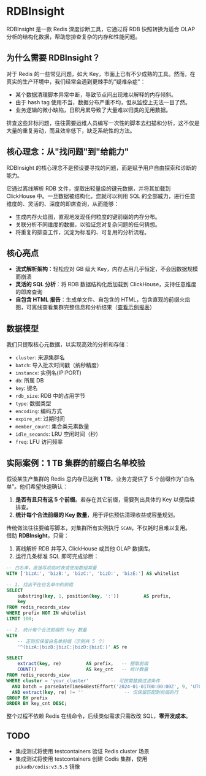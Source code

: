 # RDBInsight

RDBInsight 是一款 Redis 深度诊断工具，它通过将 RDB 快照转换为适合 OLAP 分析的结构化数据，帮助您排查复杂的内存和性能问题。

## 为什么需要 RDBInsight？

对于 Redis 的一些常见问题，如大 Key，市面上已有不少成熟的工具。然而，在真实的生产环境中，我们经常会遇到更棘手的"疑难杂症"：

- 某个数据清理脚本异常中断，导致节点间出现难以解释的内存倾斜。
- 由于 hash tag 使用不当，数据分布严重不均，但从监控上无法一目了然。
- 业务逻辑的微小缺陷，日积月累导致了大量难以归类的无用数据。

排查这些非标问题，往往需要运维人员编写一次性的脚本去扫描和分析，这不仅是大量的重复劳动，而且效率低下，缺乏系统性的方法。

## 核心理念：从"找问题"到"给能力"

RDBInsight 的核心理念不是预设要寻找的问题，而是赋予用户自由探索和诊断的能力。

它通过离线解析 RDB 文件，提取出轻量级的键元数据，并将其加载到 ClickHouse 中。一旦数据被结构化，您就可以利用 SQL 的全部威力，进行任意维度的、灵活的、深度的即席查询，从而能够：

- 生成内存火焰图，直观地发现任何粒度的键前缀的内存分布。
- 关联分析不同维度的数据，以验证您对复杂问题的任何猜想。
- 将重复的排查工作，沉淀为标准的、可复用的分析流程。

## 核心亮点

- **流式解析架构**：轻松应对 GB 级大 Key，内存占用几乎恒定，不会因数据规模而崩溃
- **灵活的 SQL 分析**：将 RDB 数据结构化后加载到 ClickHouse，支持任意维度的即席查询
- **自包含 HTML 报告**：生成单文件、自包含的 HTML，包含直观的前缀火焰图，可离线查看集群完整信息和分析结果（[查看示例报表](https://dcjanus.github.io/rdbinsight/)）

## 数据模型

我们只提取核心元数据，以实现高效的分析和存储：

- `cluster`: 来源集群名
- `batch`: 导入批次时间戳（纳秒精度）
- `instance`: 实例名(IP:PORT)
- `db`: 所属 DB
- `key`: 键名
- `rdb_size`: RDB 中的占用字节
- `type`: 数据类型
- `encoding`: 编码方式
- `expire_at`: 过期时间
- `member_count`: 集合类元素数量
- `idle_seconds`: LRU 空闲时间（秒）
- `freq`: LFU 访问频率

## 实际案例：1 TB 集群的前缀白名单校验

假设某生产集群的 Redis 总内存已达到 **1 TB**，业务方提供了 5 个前缀作为"白名单"。他们希望快速确认：

1. **是否有且只有这 5 个前缀**。若存在其它前缀，需要列出具体的 Key 以便后续排查。
2. **统计每个合法前缀的 Key 数量**，用于评估预估清理收益或容量规划。

传统做法往往要编写脚本，对集群所有实例执行 `SCAN`，不仅耗时且难以复用。  
借助 **RDBInsight**，只需：

1. 离线解析 RDB 并写入 ClickHouse 或其他 OLAP 数据库。
2. 运行几条标准 SQL 即可完成诊断：

```sql
-- 白名单，直接写成临时表或使用数组常量
WITH ['bizA:', 'bizB:', 'bizC:', 'bizD:', 'bizE:'] AS whitelist

-- 1. 找出不在白名单中的前缀
SELECT
    substring(key, 1, position(key, ':'))         AS prefix,
    key
FROM redis_records_view
WHERE prefix NOT IN whitelist
LIMIT 100;

-- 2. 统计每个合法前缀的 Key 数量
WITH
    -- 正则仅保留白名单前缀（示例共 5 个）
    '^(bizA:|bizB:|bizC:|bizD:|bizE:)' AS re

SELECT
    extract(key, re)         AS prefix,   -- 提取前缀
    COUNT()                  AS key_cnt   -- 统计数量
FROM redis_records_view
WHERE cluster = 'your_cluster'        -- 可按需替换过滤条件
  AND batch = parseDateTime64BestEffort('2024-01-01T00:00:00Z', 9, 'UTC')  -- 指定批次
  AND extract(key, re) != ''               -- 仅保留匹配到前缀的行
GROUP BY prefix
ORDER BY key_cnt DESC;
```

整个过程不依赖 Redis 在线命令，后续类似需求只需改改 SQL，**零开发成本**。

## TODO

- 集成测试将使用 testcontainers 验证 Redis cluster 场景
- 集成测试将使用 testcontainers 创建 Codis 集群，使用 `pikadb/codis:v3.5.5` 镜像
